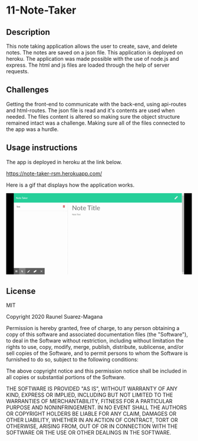 # 11-Note-Taker

## Description
This note taking application allows the user to create, save, and delete notes. The notes are saved on a json file. This application is deployed on heroku. The application was made possible with the use of node.js and express. The html and js files are loaded through the help of server requests.

## Challenges 
Getting the front-end to communicate with the back-end, using api-routes and html-routes. The json file is read and it's contents are used when needed. The files content is altered so making sure the object structure remained intact was a challenge. Making sure all of the files connected to the app was a hurdle.


## Usage instructions

The app is deployed in heroku at the link below.

https://note-taker-rsm.herokuapp.com/

Here is a gif that displays how the application works.

![noteapp](./public/assets/NoteTaker.gif)

## License

MIT 

Copyright 2020 Raunel Suarez-Magana

Permission is hereby granted, free of charge, to any person obtaining a copy of this software and associated documentation files (the "Software"), to deal in the Software without restriction, including without limitation the rights to use, copy, modify, merge, publish, distribute, sublicense, and/or sell copies of the Software, and to permit persons to whom the Software is furnished to do so, subject to the following conditions:

The above copyright notice and this permission notice shall be included in all copies or substantial portions of the Software.

THE SOFTWARE IS PROVIDED "AS IS", WITHOUT WARRANTY OF ANY KIND, EXPRESS OR IMPLIED, INCLUDING BUT NOT LIMITED TO THE WARRANTIES OF MERCHANTABILITY, FITNESS FOR A PARTICULAR PURPOSE AND NONINFRINGEMENT. IN NO EVENT SHALL THE AUTHORS OR COPYRIGHT HOLDERS BE LIABLE FOR ANY CLAIM, DAMAGES OR OTHER LIABILITY, WHETHER IN AN ACTION OF CONTRACT, TORT OR OTHERWISE, ARISING FROM, OUT OF OR IN CONNECTION WITH THE SOFTWARE OR THE USE OR OTHER DEALINGS IN THE SOFTWARE.
